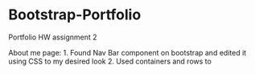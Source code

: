 # Bootstrap-Portfolio
Portfolio HW assignment 2

About me page:
    1. Found Nav Bar component on bootstrap and edited it using CSS to my desired look
    2. Used containers and rows to 
